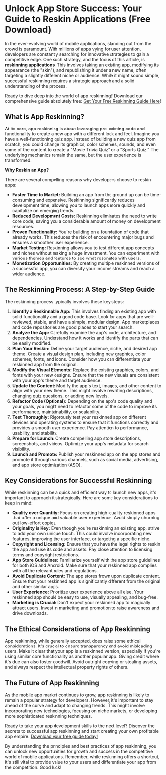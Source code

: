 # Unlock App Store Success: Your Guide to Reskin Applications (Free Download)

In the ever-evolving world of mobile applications, standing out from the crowd is paramount. With millions of apps vying for user attention, developers are constantly searching for innovative strategies to gain a competitive edge. One such strategy, and the focus of this article, is **reskinning applications**. This involves taking an existing app, modifying its appearance (the "skin"), and republishing it under a new name, often targeting a slightly different niche or audience. While it might sound simple, successful reskinning requires a strategic approach and a solid understanding of the process.

Ready to dive deep into the world of app reskinning? Download our comprehensive guide absolutely free: [Get Your Free Reskinning Guide Here](https://udemywork.com/reskin-application)!

## What is App Reskinning?

At its core, app reskinning is about leveraging pre-existing code and functionality to create a new app with a different look and feel. Imagine you have a well-functioning quiz app. Instead of building a new quiz app from scratch, you could change its graphics, color schemes, sounds, and even some of the content to create a "Movie Trivia Quiz" or a "Sports Quiz." The underlying mechanics remain the same, but the user experience is transformed.

**Why Reskin an App?**

There are several compelling reasons why developers choose to reskin apps:

*   **Faster Time to Market:** Building an app from the ground up can be time-consuming and expensive. Reskinning significantly reduces development time, allowing you to launch apps more quickly and capitalize on emerging trends.
*   **Reduced Development Costs:** Reskinning eliminates the need to write core code, saving you a considerable amount of money on development resources.
*   **Proven Functionality:** You're building on a foundation of code that already works. This reduces the risk of encountering major bugs and ensures a smoother user experience.
*   **Market Testing:** Reskinning allows you to test different app concepts and niches without making a huge investment. You can experiment with various themes and features to see what resonates with users.
*   **Monetization Opportunities:** By creating multiple reskinned versions of a successful app, you can diversify your income streams and reach a wider audience.

## The Reskinning Process: A Step-by-Step Guide

The reskinning process typically involves these key steps:

1.  **Identify a Reskinnable App:** This involves finding an existing app with solid functionality and a good code base. Look for apps that are well-reviewed, stable, and have a simple, modular design. App marketplaces and code repositories are good places to start your search.
2.  **Analyze the App:** Carefully examine the app's code, architecture, and dependencies. Understand how it works and identify the parts that can be easily modified.
3.  **Plan Your Reskin:** Define your target audience, niche, and desired app theme. Create a visual design plan, including new graphics, color schemes, fonts, and icons. Consider how you can differentiate your reskinned app from the original.
4.  **Modify the Visual Elements:** Replace the existing graphics, colors, and fonts with your new designs. Ensure that the new visuals are consistent with your app's theme and target audience.
5.  **Update the Content:** Modify the app's text, images, and other content to align with your new theme. This might involve rewriting descriptions, changing quiz questions, or adding new levels.
6.  **Refactor Code (Optional):** Depending on the app's code quality and your goals, you might need to refactor some of the code to improve its performance, maintainability, or scalability.
7.  **Test Thoroughly:** Rigorously test your reskinned app on different devices and operating systems to ensure that it functions correctly and provides a smooth user experience. Pay attention to performance, usability, and stability.
8.  **Prepare for Launch:** Create compelling app store descriptions, screenshots, and videos. Optimize your app's metadata for search visibility.
9.  **Launch and Promote:** Publish your reskinned app on the app stores and promote it through various channels, such as social media, advertising, and app store optimization (ASO).

## Key Considerations for Successful Reskinning

While reskinning can be a quick and efficient way to launch new apps, it's important to approach it strategically. Here are some key considerations to keep in mind:

*   **Quality over Quantity:** Focus on creating high-quality reskinned apps that offer a unique and valuable user experience. Avoid simply churning out low-effort copies.
*   **Originality is Key:** Even though you're reskinning an existing app, strive to add your own unique touch. This could involve incorporating new features, improving the user interface, or targeting a specific niche.
*   **Copyright and Licensing:** Ensure that you have the legal rights to reskin the app and use its code and assets. Pay close attention to licensing terms and copyright restrictions.
*   **App Store Guidelines:** Familiarize yourself with the app store guidelines for both iOS and Android. Make sure that your reskinned app complies with all the relevant rules and regulations.
*   **Avoid Duplicate Content:** The app stores frown upon duplicate content. Ensure that your reskinned app is significantly different from the original and other similar apps.
*   **User Experience:** Prioritize user experience above all else. Your reskinned app should be easy to use, visually appealing, and bug-free.
*   **Marketing is Crucial:** Don't expect your reskinned app to magically attract users. Invest in marketing and promotion to raise awareness and drive downloads.

## The Ethical Considerations of App Reskinning

App reskinning, while generally accepted, does raise some ethical considerations. It's crucial to ensure transparency and avoid misleading users. Make it clear that your app is a reskinned version, especially if you're using similar core functionality as another popular app. Giving credit where it's due can also foster goodwill. Avoid outright copying or stealing assets, and always respect the intellectual property rights of others.

## The Future of App Reskinning

As the mobile app market continues to grow, app reskinning is likely to remain a popular strategy for developers. However, it's important to stay ahead of the curve and adapt to changing trends. This might involve incorporating new technologies, focusing on niche markets, or developing more sophisticated reskinning techniques.

Ready to take your app development skills to the next level? Discover the secrets to successful app reskinning and start creating your own profitable app empire. [Download your free guide today!](https://udemywork.com/reskin-application)

By understanding the principles and best practices of app reskinning, you can unlock new opportunities for growth and success in the competitive world of mobile applications. Remember, while reskinning offers a shortcut, it's still vital to provide value to your users and differentiate your app from the competition. Good luck!
